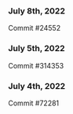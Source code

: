 ### July 8th, 2022

Commit #24552

### July 5th, 2022

Commit #314353


### July 4th, 2022

Commit #72281
